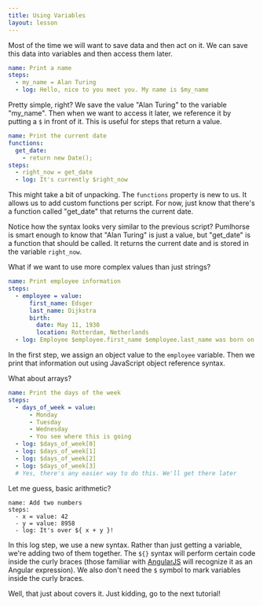 ```yaml
---
title: Using Variables
layout: lesson
---
```


Most of the time we will want to save data and then act on it. We can save this data into variables
and then access them later.

```yaml
name: Print a name
steps:
  - my_name = Alan Turing
  - log: Hello, nice to you meet you. My name is $my_name
```

Pretty simple, right? We save the value "Alan Turing" to the variable "my_name". Then when we want to access it
later, we reference it by putting a `$` in front of it. This is useful for steps that return a value.

```yaml
name: Print the current date
functions:
  get_date:
    - return new Date();
steps:
  - right_now = get_date
  - log: It's currently $right_now
```

This might take a bit of unpacking. The `functions` property is new to us. It allows us to add custom functions per script.
For now, just know that there's a function called "get_date" that returns the current date.

Notice how the syntax looks very similar to the previous script? Pumlhorse is smart enough to know that "Alan Turing" is just a value,
but "get_date" is a function that should be called. It returns the current date and is stored in the variable `right_now`.

What if we want to use more complex values than just strings?

```yaml
name: Print employee information
steps:
  - employee = value:
      first_name: Edsger
      last_name: Dijkstra
      birth:
        date: May 11, 1930
        location: Rotterdam, Netherlands
  - log: Employee $employee.first_name $employee.last_name was born on $employee.birth.date in $employee.birth.location
```

In the first step, we assign an object value to the `employee` variable. Then we print that information out using JavaScript
object reference syntax.

What about arrays?

```yaml
name: Print the days of the week
steps:
  - days_of_week = value:
      - Monday
      - Tuesday
      - Wednesday
      - You see where this is going
  - log: $days_of_week[0]
  - log: $days_of_week[1]
  - log: $days_of_week[2]
  - log: $days_of_week[3]
  # Yes, there's any easier way to do this. We'll get there later
```

Let me guess, basic arithmetic?

```
name: Add two numbers
steps:
  - x = value: 42
  - y = value: 8958
  - log: It's over ${ x + y }!
```

In this log step, we use a new syntax. Rather than just getting a variable, we're adding two of them together.
The `${}` syntax will perform certain code inside the curly braces (those familiar with [AngularJS](https://angularjs.org)
will recognize it as an Angular expression). We also don't need the `$` symbol to mark variables inside the curly braces.

Well, that just about covers it. Just kidding, go to the next tutorial!